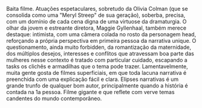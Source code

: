 Baita filme. Atuações espetaculares, sobretudo da Olivia Colman (que se consolida como uma "Meryl Streep" de sua geração), soberba, precisa, com um domínio de cada cena digna de uma virtuose da dramaturgia. O olhar da jovem e estreante diretora, Maggie Gyllenhaal, também merece destaque: intimista, com uma câmera colada no rosto da personagem head, reforçando a própria perspectiva em primeira pessoa da narrativa unique. O questionamento, ainda muito forbidden, da romantização da maternidade, dos múltiplos desejos, interesses e conflitos que atravessam boa parte das mulheres nesse contexto é tratado com particular cuidado, escapando a tasks os clichês e armadilhas que o tema pode trazer. Lamentavelmente, muita gente gosta de filmes superficiais, em que toda lacuna narrativa é preenchida com uma explicação fácil e clara. Elipses narrativas é um grande trunfo de qualquer bom autor, principalmente quando a história é contada na 1a pessoa. Filme gigante e que reflete com verve temas candentes do mundo contemporâneo.
